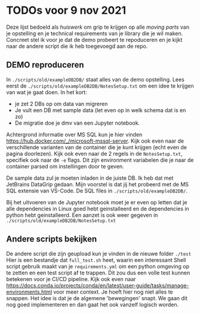 # TODOs voor 9 nov 2021
Deze lijst bedoeld als *huiswerk* om grip te krijgen op alle *moving parts* van je opstelling en je technical requirements van je library die je wil maken. Concreet stel ik voor je dat de demo probeert te repoduceren en je kijkt naar de andere script die ik heb toegevoegd aan de repo. 

## DEMO reproduceren
In `./scripts/old/exampleDB2DB/` staat alles van de demo opstelling. Lees eerst de `./scripts/old/exampleDB2DB/NotesSetup.txt` om een idee te krijgen van wat je gaat doen. In het kort:
* je zet 2 DBs op om data van migreren
* Je vult een DB met sample data (let even op in welk schema dat is en zo)
* De migratie doe je dmv van een Jupyter notebook. 

Achtergrond informatie over MS SQL kun je hier vinden  https://hub.docker.com/_/microsoft-mssql-server. Kijk ook even naar de verschillende varianten van de container die je kunt krijgen (echt even de pagina doorlezen). Kijk ook even naar de 2 regels in de `NotesSetup.txt`, specifiek ook naar de `-e` flags. Dit zijn environment variabelen die je naar de container parsed om instellingen door te geven. 

De sample data zul je moeten inladen in de juiste DB. Ik heb dat met JetBrains DataGrip gedaan. Mijn voorstel is dat jij het probeerd met de MS SQL extensie van VS-Code. De SQL files in `./scripts/old/exampleDB2DB/`. 

Bij het uitvoeren van de Jupyter notebook moet je er even op letten dat je alle dependencies in Linux goed hebt geinstalleerd en de dependencies in python hebt geinstalleerd. Een aanzet is ook weer gegeven in `./scripts/old/exampleDB2DB/NotesSetup.txt`

## Andere scripts bekijken

De andere script die zijn geupload kun je vinden in de nieuwe folder `./test` Hier is een bestandje dat `full_test.sh` heet, waarin een interessant Shell script gebruik maakt van je `requirements.yml` om een python omgeving op te zetten en een test script af te trappen. Dit zou dus een volle test kunnen betekenen voor je CI/CD pipeline. Kijk ook even naar  https://docs.conda.io/projects/conda/en/latest/user-guide/tasks/manage-environments.html voor meer context. Je hoeft hier nog niet alles te snappen. Het idee is dat je de algemene 'bewegingen' snapt. We gaan dit nog goed implementeren en dan gaat het ook vanzelf logisch worden. 